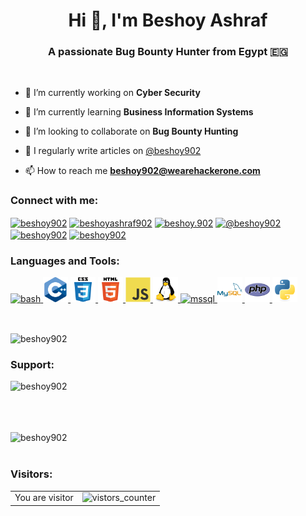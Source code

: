 
<h1 align="center">Hi 👋, I'm Beshoy Ashraf</h1>
<h3 align="center">A passionate Bug Bounty Hunter from Egypt 🇪🇬</h3>
<br>

- 🔭 I’m currently working on **Cyber Security**

- 🌱 I’m currently learning **Business Information Systems**

- 👯 I’m looking to collaborate on **Bug Bounty Hunting**

- 📝 I regularly write articles on [@beshoy902](https://beshoy902.medium.com)

- 📫 How to reach me **[beshoy902@wearehackerone.com](mailto:beshoy902@wearehackerone.com)**

<h3 align="left">Connect with me:</h3>
<p align="left">
<a href="https://linkedin.com/in/beshoy902" target="blank"><img align="center" src="https://raw.githubusercontent.com/rahuldkjain/github-profile-readme-generator/master/src/images/icons/Social/linked-in-alt.svg" alt="beshoy902" height="30" width="40" /></a>
<a href="https://x.com/beshoyashraf902" target="blank"><img align="center" src="https://raw.githubusercontent.com/rahuldkjain/github-profile-readme-generator/master/src/images/icons/Social/twitter.svg" alt="beshoyashraf902" height="30" width="40" /></a>
<a href="https://instagram.com/beshoy.902" target="blank"><img align="center" src="https://raw.githubusercontent.com/rahuldkjain/github-profile-readme-generator/master/src/images/icons/Social/instagram.svg" alt="beshoy.902" height="30" width="40" /></a>
<a href="https://medium.com/@beshoy902" target="blank"><img align="center" src="https://raw.githubusercontent.com/rahuldkjain/github-profile-readme-generator/master/src/images/icons/Social/medium.svg" alt="@beshoy902" height="30" width="40" /></a>
<a href="https://www.hackerrank.com/beshoy902" target="blank"><img align="center" src="https://raw.githubusercontent.com/rahuldkjain/github-profile-readme-generator/master/src/images/icons/Social/hackerrank.svg" alt="beshoy902" height="30" width="40" /></a>
<a href="https://www.leetcode.com/beshoy902" target="blank"><img align="center" src="https://raw.githubusercontent.com/rahuldkjain/github-profile-readme-generator/master/src/images/icons/Social/leet-code.svg" alt="beshoy902" height="30" width="40" /></a>
</p>

<h3 align="left">Languages and Tools:</h3>
<p align="left"> <a href="https://www.gnu.org/software/bash/" target="_blank" rel="noreferrer"> <img src="https://www.vectorlogo.zone/logos/gnu_bash/gnu_bash-icon.svg" alt="bash" width="40" height="40"/> </a> <a href="https://www.w3schools.com/cpp/" target="_blank" rel="noreferrer"> <img src="https://raw.githubusercontent.com/devicons/devicon/master/icons/cplusplus/cplusplus-original.svg" alt="cplusplus" width="40" height="40"/> </a> <a href="https://www.w3schools.com/css/" target="_blank" rel="noreferrer"> <img src="https://raw.githubusercontent.com/devicons/devicon/master/icons/css3/css3-original-wordmark.svg" alt="css3" width="40" height="40"/> </a> <a href="https://www.w3.org/html/" target="_blank" rel="noreferrer"> <img src="https://raw.githubusercontent.com/devicons/devicon/master/icons/html5/html5-original-wordmark.svg" alt="html5" width="40" height="40"/> </a> <a href="https://developer.mozilla.org/en-US/docs/Web/JavaScript" target="_blank" rel="noreferrer"> <img src="https://raw.githubusercontent.com/devicons/devicon/master/icons/javascript/javascript-original.svg" alt="javascript" width="40" height="40"/> </a> <a href="https://www.linux.org/" target="_blank" rel="noreferrer"> <img src="https://raw.githubusercontent.com/devicons/devicon/master/icons/linux/linux-original.svg" alt="linux" width="40" height="40"/> </a> <a href="https://www.microsoft.com/en-us/sql-server" target="_blank" rel="noreferrer"> <img src="https://www.svgrepo.com/show/303229/microsoft-sql-server-logo.svg" alt="mssql" width="40" height="40"/> </a> <a href="https://www.mysql.com/" target="_blank" rel="noreferrer"> <img src="https://raw.githubusercontent.com/devicons/devicon/master/icons/mysql/mysql-original-wordmark.svg" alt="mysql" width="40" height="40"/> </a> <a href="https://www.php.net" target="_blank" rel="noreferrer"> <img src="https://raw.githubusercontent.com/devicons/devicon/master/icons/php/php-original.svg" alt="php" width="40" height="40"/> </a> <a href="https://www.python.org" target="_blank" rel="noreferrer"> <img src="https://raw.githubusercontent.com/devicons/devicon/master/icons/python/python-original.svg" alt="python" width="40" height="40"/> </a> </p>
<br>
<p><img align="center" src="https://github-readme-stats.vercel.app/api/top-langs?username=beshoy902&theme=tokyonight&hide_border=true&show_icons=true&locale=en&layout=compact" alt="beshoy902" /></p>


<h3 align="left">Support:</h3>
<p><a href="https://ipn.eg/S/ashraf902/instapay/3ozZuD"> <img align="left" src="https://beshoy902.github.io/gpa/instapay.png" height="50" width="210" alt="beshoy902" /></a></p><br><br><br><br>
<p><a href="https://www.buymeacoffee.com/beshoy902"> <img align="left" src="https://cdn.buymeacoffee.com/buttons/v2/default-yellow.png" height="50" width="210" alt="beshoy902" /></a></p><br><br>

### Visitors:
<table>
  <tr>
    <td>You are visitor</td>
    <td><img src="https://profile-counter.glitch.me/beshoy902/count.svg" alt="vistors_counter" /></td>
  </tr>
</table>

